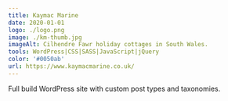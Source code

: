 ```yaml
---
title: Kaymac Marine
date: 2020-01-01
logo: ./logo.png
image: ./km-thumb.jpg
imageAlt: Cilhendre Fawr holiday cottages in South Wales.
tools: WordPress|CSS|SASS|JavaScript|jQuery
color: '#0050ab'
url: https://www.kaymacmarine.co.uk/
---
```

Full build WordPress site with custom post types and taxonomies.